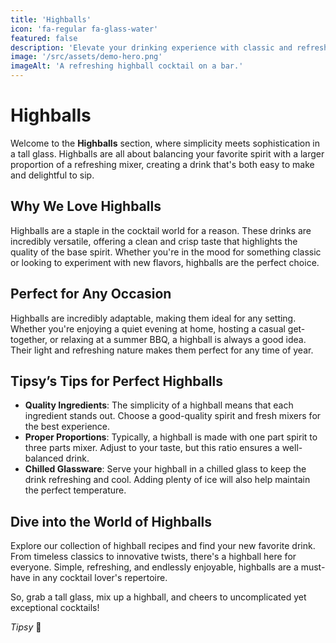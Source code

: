 ```yaml
---
title: 'Highballs'
icon: 'fa-regular fa-glass-water'
featured: false
description: 'Elevate your drinking experience with classic and refreshing highballs, perfect for any occasion!'
image: '/src/assets/demo-hero.png'
imageAlt: 'A refreshing highball cocktail on a bar.'
---
```


# Highballs

Welcome to the **Highballs** section, where simplicity meets sophistication in a tall glass. Highballs are all about balancing your favorite spirit with a larger proportion of a refreshing mixer, creating a drink that's both easy to make and delightful to sip.

## Why We Love Highballs

Highballs are a staple in the cocktail world for a reason. These drinks are incredibly versatile, offering a clean and crisp taste that highlights the quality of the base spirit. Whether you're in the mood for something classic or looking to experiment with new flavors, highballs are the perfect choice.

## Perfect for Any Occasion

Highballs are incredibly adaptable, making them ideal for any setting. Whether you're enjoying a quiet evening at home, hosting a casual get-together, or relaxing at a summer BBQ, a highball is always a good idea. Their light and refreshing nature makes them perfect for any time of year.

## Tipsy’s Tips for Perfect Highballs

-   **Quality Ingredients**: The simplicity of a highball means that each ingredient stands out. Choose a good-quality spirit and fresh mixers for the best experience.
-   **Proper Proportions**: Typically, a highball is made with one part spirit to three parts mixer. Adjust to your taste, but this ratio ensures a well-balanced drink.
-   **Chilled Glassware**: Serve your highball in a chilled glass to keep the drink refreshing and cool. Adding plenty of ice will also help maintain the perfect temperature.

## Dive into the World of Highballs

Explore our collection of highball recipes and find your new favorite drink. From timeless classics to innovative twists, there's a highball here for everyone. Simple, refreshing, and endlessly enjoyable, highballs are a must-have in any cocktail lover's repertoire.

So, grab a tall glass, mix up a highball, and cheers to uncomplicated yet exceptional cocktails!

_Tipsy_ 🥂
